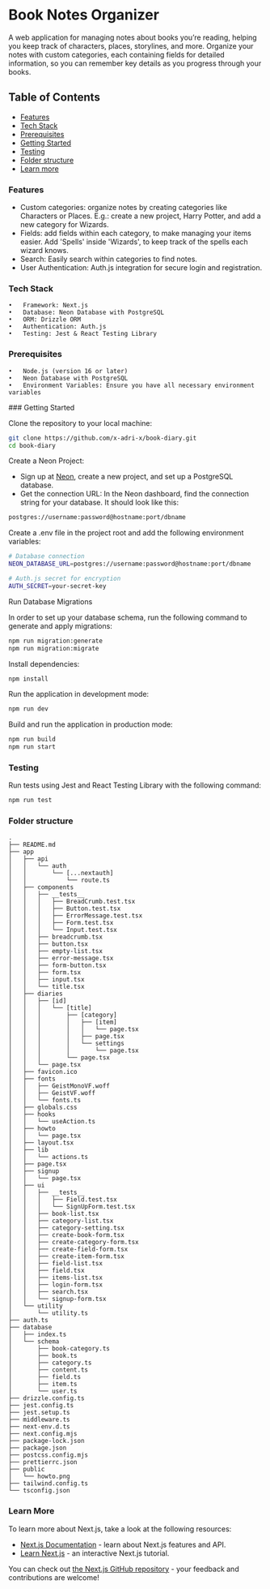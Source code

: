# Book Notes Organizer

A web application for managing notes about books you’re reading, helping you keep track of characters, places, storylines, and more. Organize your notes with custom categories, each containing fields for detailed information, so you can remember key details as you progress through your books.

## Table of Contents

- [Features](#features)
- [Tech Stack](#tech-stack)
- [Prerequisites](#prerequisites)
- [Getting Started](#getting-started)
- [Testing](#testing)
- [Folder structure](#folder-structure)
- [Learn more](#learn-more)

### Features

- Custom categories: organize notes by creating categories like Characters or Places. E.g.: create a new project, Harry Potter, and add a new category for Wizards.
- Fields: add fields within each category, to make managing your items easier. Add 'Spells' inside 'Wizards', to keep track of the spells each wizard knows.
- Search: Easily search within categories to find notes.
- User Authentication: Auth.js integration for secure login and registration.

### Tech Stack

    •	Framework: Next.js
    •	Database: Neon Database with PostgreSQL
    •	ORM: Drizzle ORM
    •	Authentication: Auth.js
    •	Testing: Jest & React Testing Library

### Prerequisites

    •	Node.js (version 16 or later)
    •	Neon Database with PostgreSQL
    •	Environment Variables: Ensure you have all necessary environment variables

### Getting Started

Clone the repository to your local machine:

```bash
git clone https://github.com/x-adri-x/book-diary.git
cd book-diary
```

Create a Neon Project:

- Sign up at [Neon](https://neon.tech/), create a new project, and set up a PostgreSQL database.
- Get the connection URL: In the Neon dashboard, find the connection string for your database. It should look like this:

```bash
postgres://username:password@hostname:port/dbname
```

Create a .env file in the project root and add the following environment variables:

```bash
# Database connection
NEON_DATABASE_URL=postgres://username:password@hostname:port/dbname

# Auth.js secret for encryption
AUTH_SECRET=your-secret-key
```

Run Database Migrations

In order to set up your database schema, run the following command to generate and apply migrations:

```bash
npm run migration:generate
npm run migration:migrate
```

Install dependencies:

```bash
npm install
```

Run the application in development mode:

```bash
npm run dev
```

Build and run the application in production mode:

```bash
npm run build
npm run start
```

### Testing

Run tests using Jest and React Testing Library with the following command:

```bash
npm run test
```

### Folder structure

```
.
├── README.md
├── app
│   ├── api
│   │   └── auth
│   │       └── [...nextauth]
│   │           └── route.ts
│   ├── components
│   │   ├── __tests__
│   │   │   ├── BreadCrumb.test.tsx
│   │   │   ├── Button.test.tsx
│   │   │   ├── ErrorMessage.test.tsx
│   │   │   ├── Form.test.tsx
│   │   │   └── Input.test.tsx
│   │   ├── breadcrumb.tsx
│   │   ├── button.tsx
│   │   ├── empty-list.tsx
│   │   ├── error-message.tsx
│   │   ├── form-button.tsx
│   │   ├── form.tsx
│   │   ├── input.tsx
│   │   └── title.tsx
│   ├── diaries
│   │   ├── [id]
│   │   │   └── [title]
│   │   │       ├── [category]
│   │   │       │   ├── [item]
│   │   │       │   │   └── page.tsx
│   │   │       │   ├── page.tsx
│   │   │       │   └── settings
│   │   │       │       └── page.tsx
│   │   │       └── page.tsx
│   │   └── page.tsx
│   ├── favicon.ico
│   ├── fonts
│   │   ├── GeistMonoVF.woff
│   │   ├── GeistVF.woff
│   │   └── fonts.ts
│   ├── globals.css
│   ├── hooks
│   │   └── useAction.ts
│   ├── howto
│   │   └── page.tsx
│   ├── layout.tsx
│   ├── lib
│   │   └── actions.ts
│   ├── page.tsx
│   ├── signup
│   │   └── page.tsx
│   ├── ui
│   │   ├── __tests__
│   │   │   ├── Field.test.tsx
│   │   │   └── SignUpForm.test.tsx
│   │   ├── book-list.tsx
│   │   ├── category-list.tsx
│   │   ├── category-setting.tsx
│   │   ├── create-book-form.tsx
│   │   ├── create-category-form.tsx
│   │   ├── create-field-form.tsx
│   │   ├── create-item-form.tsx
│   │   ├── field-list.tsx
│   │   ├── field.tsx
│   │   ├── items-list.tsx
│   │   ├── login-form.tsx
│   │   ├── search.tsx
│   │   └── signup-form.tsx
│   └── utility
│       └── utility.ts
├── auth.ts
├── database
│   ├── index.ts
│   └── schema
│       ├── book-category.ts
│       ├── book.ts
│       ├── category.ts
│       ├── content.ts
│       ├── field.ts
│       ├── item.ts
│       └── user.ts
├── drizzle.config.ts
├── jest.config.ts
├── jest.setup.ts
├── middleware.ts
├── next-env.d.ts
├── next.config.mjs
├── package-lock.json
├── package.json
├── postcss.config.mjs
├── prettierrc.json
├── public
│   └── howto.png
├── tailwind.config.ts
└── tsconfig.json
```

### Learn More

To learn more about Next.js, take a look at the following resources:

- [Next.js Documentation](https://nextjs.org/docs) - learn about Next.js features and API.
- [Learn Next.js](https://nextjs.org/learn) - an interactive Next.js tutorial.

You can check out [the Next.js GitHub repository](https://github.com/vercel/next.js) - your feedback and contributions are welcome!
